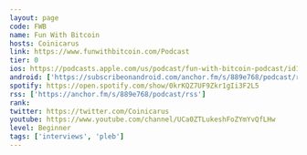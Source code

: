 ```yaml
---
layout: page
code: FWB
name: Fun With Bitcoin
hosts: Coinicarus
link: https://www.funwithbitcoin.com/Podcast
tier: 0
ios: https://podcasts.apple.com/us/podcast/fun-with-bitcoin-podcast/id1481514734
android: ['https://subscribeonandroid.com/anchor.fm/s/889e768/podcast/rss']
spotify: https://open.spotify.com/show/0krKQZ7UF9Zkr1gIi3F2L5
rss: ['https://anchor.fm/s/889e768/podcast/rss']
rank: 
twitter: https://twitter.com/Coinicarus
youtube: https://www.youtube.com/channel/UCa0ZTLukeshFoZYmYvQfLHw
level: Beginner
tags: ['interviews', 'pleb']
---
```

